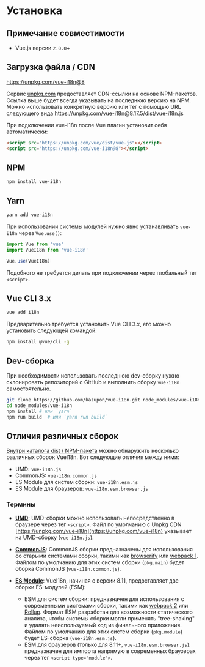# Установка

## Примечание совместимости

- Vue.js версии `2.0.0`+

## Загрузка файла / CDN

<https://unpkg.com/vue-i18n@8>

Сервис [unpkg.com](https://unpkg.com) предоставляет CDN-ссылки на основе NPM-пакетов. Ссылка выше будет всегда указывать на последнюю версию на NPM. Можно использовать конкретную версию или тег с помощью URL следующего вида <https://unpkg.com/vue-i18n@8.17.5/dist/vue-i18n.js>

При подключении vue-i18n после Vue плагин установит себя автоматически:

```html
<script src="https://unpkg.com/vue/dist/vue.js"></script>
<script src="https://unpkg.com/vue-i18n@8"></script>
```

## NPM

```bash
npm install vue-i18n
```

## Yarn

```bash
yarn add vue-i18n
```

При использовании системы модулей нужно явно устанавливать `vue-i18n`
через `Vue.use()`:

```js
import Vue from 'vue'
import VueI18n from 'vue-i18n'

Vue.use(VueI18n)
```

Подобного не требуется делать при подключении через глобальный тег `<script>`.

## Vue CLI 3.x

```bash
vue add i18n
```

Предварительно требуется установить Vue CLI 3.x, его можно установить следующей командой:

```bash
npm install @vue/cli -g
```

## Dev-сборка

При необходимости использовать последнюю dev-сборку нужно склонировать репозиторий с GitHub и выполнить сборку `vue-i18n` самостоятельно.

```bash
git clone https://github.com/kazupon/vue-i18n.git node_modules/vue-i18n
cd node_modules/vue-i18n
npm install # или `yarn`
npm run build  # или `yarn run build`
```

## Отличия различных сборок

[Внутри каталога dist / NPM-пакета](https://cdn.jsdelivr.net/npm/vue-i18n/dist/) можно обнаружить несколько различных сборок VueI18n. Вот следующие отличия между ними:

- UMD: `vue-i18n.js`
- CommonJS: `vue-i18n.common.js`
- ES Module для систем сборки: `vue-i18n.esm.js`
- ES Module для браузеров: `vue-i18n.esm.browser.js`

### Термины

- **[UMD](https://github.com/umdjs/umd)**: UMD-сборки можно использовать непосредственно в браузере через тег `<script>`. Файл по умолчанию с Unpkg CDN [https://unpkg.com/vue-i18n](https://unpkg.com/vue-i18n) указывает на UMD-сборку (`vue-i18n.js`).

- **[CommonJS](http://wiki.commonjs.org/wiki/Modules/1.1)**: CommonJS сборки предназначены для использования со старыми системами сборки, такими как [browserify](http://browserify.org/) или [webpack 1](https://webpack.github.io). Файлом по умолчанию для этих систем сборки (`pkg.main`) будет сборка CommonJS (`vue-i18n.common.js`).

- **[ES Module](http://exploringjs.com/es6/ch_modules.html)**: VueI18n, начиная с версии 8.11, предоставляет две сборки ES-модулей (ESM):

  - ESM для систем сборки: предназначен для использования с современными системами сборки, такими как [webpack 2](https://webpack.js.org) или [Rollup](https://rollupjs.org/). Формат ESM разработан для возможности статического анализа, чтобы системы сборки могли применять "tree-shaking" и удалять неиспользуемый код из финального приложения. Файлом по умолчанию для этих систем сборки (`pkg.module`) будет ES-сборка (`vue-i18n.esm.js`).
  - ESM для браузеров (только для 8.11+, `vue-i18n.esm.browser.js`): предназначен для импорта напрямую в современных браузерах через тег `<script type="module">`.
